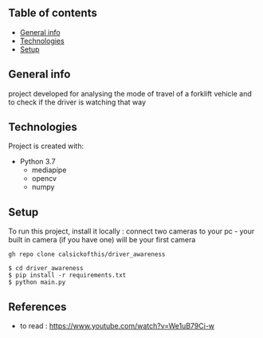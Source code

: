 ## Table of contents
* [General info](#general-info)
* [Technologies](#technologies)
* [Setup](#setup)

## General info
project developed for analysing the mode of travel of a forklift vehicle and to check if the driver is watching that way

## Technologies
Project is created with:
* Python 3.7
	* mediapipe
	* opencv
	* numpy
	
## Setup
To run this project, install it locally :
connect two cameras to your pc - your built in camera (if you have one) will be your first camera
```
gh repo clone calsickofthis/driver_awareness
```

```
$ cd driver_awareness
$ pip install -r requirements.txt
$ python main.py
```


## References
* to read : https://www.youtube.com/watch?v=We1uB79Ci-w

